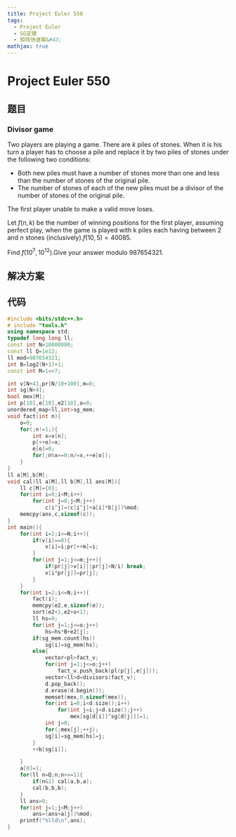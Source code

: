 ```yaml
---
title: Project Euler 550
tags:
  - Project Euler
  - SG定理
  - 矩阵快速幂&#43;
mathjax: true
---
```

<escape><!-- more --></escape>
    

# Project Euler 550
## 题目
### Divisor game

Two players are playing a game. There are $k$ piles of stones. When it is his turn a player has to choose a pile and replace it by two piles of stones under the following two conditions:

- Both new piles must have a number of stones more than one and less than the number of stones of the original pile.
- The number of stones of each of the new piles must be a divisor of the number of stones of the original pile.

The first player unable to make a valid move loses.

Let $f(n,k)$ be the number of winning positions for the first player, assuming perfect play, when the game is played with k piles each having between $2$ and $n$ stones (inclusively).$f(10,5)=40085$.

Find $f(10^7,10^{12})$.Give your answer modulo $987654321$.


## 解决方案


## 代码


```C++
#include <bits/stdc++.h>
# include "tools.h"
using namespace std;
typedef long long ll;
const int N=10000000;
const ll Q=1e12;
ll mod=987654321;
int B=log2(N+1)+1;
const int M=1<<7;

int v[N+4],pr[N/10+100],m=0;
int sg[N+4];
bool mex[M];
int p[10],e[10],e2[10],o=0;
unordered_map<ll,int>sg_mem;
void fact(int n){
    o=0;
    for(;n!=1;){
        int x=v[n];
        p[++o]=x;
        e[o]=0;
        for(;n%x==0;n/=x,++e[o]);
    }
}
ll a[M],b[M];
void cal(ll a[M],ll b[M],ll ans[M]){
    ll c[M]={0};
    for(int i=0;i<M;i++)
        for(int j=0;j<M;j++)
            c[i^j]=(c[i^j]+a[i]*b[j])%mod;
    memcpy(ans,c,sizeof(c));
}
int main(){
    for(int i=2;i<=N;i++){
        if(v[i]==0){
            v[i]=i;pr[++m]=i;
        }
        for(int j=1;j<=m;j++){
            if(pr[j]>v[i]||pr[j]>N/i) break;
            v[i*pr[j]]=pr[j];
        }
    }
    for(int i=2;i<=N;i++){
        fact(i);
        memcpy(e2,e,sizeof(e));
        sort(e2+1,e2+o+1);
        ll hs=0;
        for(int j=1;j<=o;j++)
            hs=hs*B+e2[j];
        if(sg_mem.count(hs))
            sg[i]=sg_mem[hs];
        else{
            vector<pl>fact_v;
            for(int j=1;j<=o;j++)
                fact_v.push_back(pl(p[j],e[j]));
            vector<ll>d=divisors(fact_v);
            d.pop_back();
            d.erase(d.begin());
            memset(mex,0,sizeof(mex));
            for(int i=0;i<d.size();i++)
                for(int j=i;j<d.size();j++)
                    mex[sg[d[i]]^sg[d[j]]]=1;
            int j=0;
            for(;mex[j];++j);
            sg[i]=sg_mem[hs]=j;
        }
        ++b[sg[i]];

    }
    a[0]=1;
    for(ll n=Q;n;n>>=1){
        if(n&1) cal(a,b,a);
        cal(b,b,b);
    }
    ll ans=0;
    for(int j=1;j<M;j++)
        ans=(ans+a[j])%mod;
    printf("%lld\n",ans);
}

```